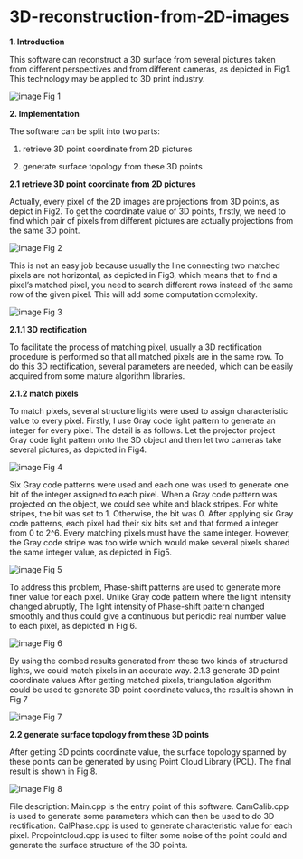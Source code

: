 # 3D-reconstruction-from-2D-images

**1.	Introduction**

This software can reconstruct a 3D surface from several pictures taken from different perspectives and from different cameras, as depicted in Fig1. This technology may be applied to 3D print industry.

![image](https://user-images.githubusercontent.com/67689632/200151754-5f3ad833-32bc-4526-8e96-14b1ffd5dfc6.png)
Fig 1

**2.	Implementation**

The software can be split into two parts:

1. retrieve 3D point coordinate from 2D pictures

2. generate surface topology from these 3D points

**2.1 retrieve 3D point coordinate from 2D pictures**

Actually, every pixel of the 2D images are projections from 3D points, as depict in Fig2. To get the coordinate value of 3D points, firstly, we need to find which pair of pixels from different pictures are actually projections from the same 3D point.

![image](https://user-images.githubusercontent.com/67689632/200151759-3c0d83a8-44f9-4432-9aed-413b5f78dbb6.png)
Fig 2

This is not an easy job because usually the line connecting two matched pixels are not horizontal, as depicted in Fig3, which means that to find a pixel’s matched pixel, you need to search different rows instead of the same row of the given pixel. This will add some computation complexity.

![image](https://user-images.githubusercontent.com/67689632/200151760-2f5237eb-36ba-4758-9f44-87acc1077859.png)
Fig 3

**2.1.1 3D rectification**

To facilitate the process of matching pixel, usually a 3D rectification procedure is performed so that all matched pixels are in the same row. To do this 3D rectification, several parameters are needed, which can be easily acquired from some mature algorithm libraries.

**2.1.2 match pixels**

To match pixels, several structure lights were used to assign characteristic value to every pixel. Firstly, I use Gray code light pattern to generate an integer for every pixel. The detail is as follows. Let the projector project Gray code light pattern onto the 3D object and then let two cameras take several pictures, as depicted in Fig4.

![image](https://user-images.githubusercontent.com/67689632/200151761-2cd9aec0-b475-4787-95f2-5f71a7159696.png)
Fig 4

Six Gray code patterns were used and each one was used to generate one bit of the integer assigned to each pixel. When a Gray code pattern was projected on the object, we could see white and black stripes. For white stripes, the bit was set to 1. Otherwise, the bit was 0. After applying six Gray code patterns, each pixel had their six bits set and that formed a integer from 0 to 2^6. Every matching pixels must have the same integer. However, the Gray code stripe was too wide which would make several pixels shared the same integer value, as depicted in Fig5.

![image](https://user-images.githubusercontent.com/67689632/200151763-97064ab4-baa3-4e08-b635-7d5250b47305.png)
Fig 5

To address this problem, Phase-shift patterns are used to generate more finer value for each pixel. Unlike Gray code pattern where the light intensity changed abruptly, The light intensity of Phase-shift pattern changed smoothly and thus could give a continuous but periodic real number value to each pixel, as depicted in Fig 6.

![image](https://user-images.githubusercontent.com/67689632/200151766-8d3b977f-38f1-4004-a17b-a8f0c0f7a589.png)
Fig 6

By using the combed results generated from these two kinds of structured lights, we could match pixels in an accurate way.
2.1.3 generate 3D point coordinate values
After getting matched pixels, triangulation algorithm could be used to generate 3D point coordinate values, the result is shown in Fig 7

![image](https://user-images.githubusercontent.com/67689632/200151770-a90122b8-78a5-47e8-aa53-b4a6e92cfd82.png)
Fig 7

**2.2 generate surface topology from these 3D points**

After getting 3D points coordinate value, the surface topology spanned by these points can be generated by using Point Cloud Library (PCL). The final result is shown in Fig 8.

![image](https://user-images.githubusercontent.com/67689632/200151773-881729a3-eb40-4330-9c73-9612e6200bd0.png)
Fig 8

File description:
Main.cpp is the entry point of this software.
CamCalib.cpp is used to generate some parameters which can then be used to do 3D rectification.
CalPhase.cpp is used to generate characteristic value for each pixel.
Propointcloud.cpp is used to filter some noise of the point could and generate the surface structure of the 3D points.
